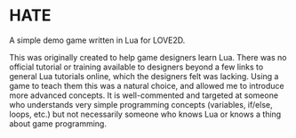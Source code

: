 HATE
====

A simple demo game written in Lua for LOVE2D.

This was originally created to help game designers learn Lua. There was no official tutorial or training available to designers beyond a few links to general Lua tutorials online, which the designers felt was lacking. Using a game to teach them this was a natural choice, and allowed me to introduce more advanced concepts. It is well-commented and targeted at someone who understands very simple programming concepts (variables, if/else, loops, etc.) but not necessarily someone who knows Lua or knows a thing about game programming.